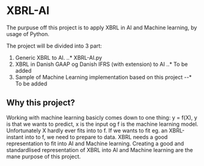 # XBRL-AI

The purpuse off this project is to apply XBRL in AI and Machine learning, by usage of Python.

The project will be divided into 3 part:
1. Generic XBRL to AI.
..* XBRL-AI.py
2. XBRL in Danish GAAP og Danish IFRS (with extension) to AI
..* To be added
3. Sample of Machine Learning implementation based on this project
--* To be added

## Why this project?

Working with machine learning basicly comes down to one thing: y = f(X), y is that we wants to predict, x is the input og f is the machine learning model. Unfortunately X hardly ever fits into to f. If we wants to fit eg. an XBRL-instant into to f, we need to prepare to data. XBRL needs a good representation to fit into AI and Machine learning.
Creating a good and standardlised representation of XBRL into AI and Machine learning are the mane purpose of this project.
